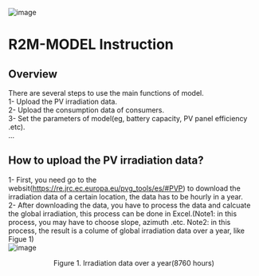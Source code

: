 ![image](https://user-images.githubusercontent.com/84010474/152429739-8dbd5f08-3011-4f6d-a950-d7cc4dcd4b15.png)
# R2M-MODEL Instruction


## Overview
There are several steps to use the main functions of model.  
1- Upload the PV irradiation data.  
2- Upload the consumption data of consumers.  
3- Set the parameters of model(eg, battery capacity, PV panel efficiency .etc).  
...  

## How to upload the PV irradiation data?
1- First, you need go to the websit(https://re.jrc.ec.europa.eu/pvg_tools/es/#PVP) to download the irradiation data of a certain location, the data has to be hourly in a year.   
2- After downloading the data, you have to process the data and calcuate the global irradiation, this process can be done in Excel.(Note1: in this process, you may have to choose slope, azimuth .etc. Note2: in this process, the result is a colume of global irradiation data over a year, like Figue 1)  
![image](https://user-images.githubusercontent.com/84010474/152431230-1a99dbff-4e2f-4c95-9cbb-dad6555eb3ad.png)  

<p align="center">
Figure 1. Irradiation data over a year(8760 hours)
</p>



